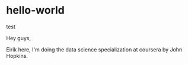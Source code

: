 # hello-world
test

Hey guys,

Eirik here, I'm doing the data science specialization at coursera by John Hopkins.
